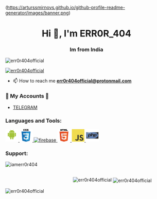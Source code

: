 (https://arturssmirnovs.github.io/github-profile-readme-generator/images/banner.png)
<h1 align="center">Hi 👋, I'm ERR0R_404</h1>
<h3 align="center">Im from India</h3>

<p align="left"> <img src="https://komarev.com/ghpvc/?username=err0r404official&label=Profile%20views&color=0e75b6&style=flat" alt="err0r404official" /> </p>

<p align="left"> <a href="https://github.com/ryo-ma/github-profile-trophy"><img src="https://github-profile-trophy.vercel.app/?username=err0r404official" alt="err0r404official" /></a> </p>

- 📫 How to reach me **err0r404official@protonmail.com**

<p align="left">
</p>

### 👤 My Accounts 👤

* [TELEGRAM](https://t.me/Mr_err0r404)


<h3 align="left">Languages and Tools:</h3>
<p align="left"> <a href="https://developer.android.com" target="_blank" rel="noreferrer"> <img src="https://raw.githubusercontent.com/devicons/devicon/master/icons/android/android-original-wordmark.svg" alt="android" width="40" height="40"/> </a> <a href="https://www.w3schools.com/css/" target="_blank" rel="noreferrer"> <img src="https://raw.githubusercontent.com/devicons/devicon/master/icons/css3/css3-original-wordmark.svg" alt="css3" width="40" height="40"/> </a> <a href="https://firebase.google.com/" target="_blank" rel="noreferrer"> <img src="https://www.vectorlogo.zone/logos/firebase/firebase-icon.svg" alt="firebase" width="40" height="40"/> </a> <a href="https://www.w3.org/html/" target="_blank" rel="noreferrer"> <img src="https://raw.githubusercontent.com/devicons/devicon/master/icons/html5/html5-original-wordmark.svg" alt="html5" width="40" height="40"/> </a> <a href="https://developer.mozilla.org/en-US/docs/Web/JavaScript" target="_blank" rel="noreferrer"> <img src="https://raw.githubusercontent.com/devicons/devicon/master/icons/javascript/javascript-original.svg" alt="javascript" width="40" height="40"/> </a> <a href="https://www.php.net" target="_blank" rel="noreferrer"> <img src="https://raw.githubusercontent.com/devicons/devicon/master/icons/php/php-original.svg" alt="php" width="40" height="40"/> </a> </p>

<h3 align="left">Support:</h3>
<p><a href="https://www.buymeacoffee.com/iamerr0r404"> <img align="left" src="https://cdn.buymeacoffee.com/buttons/v2/default-yellow.png" height="50" width="210" alt="iamerr0r404" /></a></p><br><br>

<p><img align="left" src="https://github-readme-stats.vercel.app/api/top-langs?username=err0r404official&show_icons=true&locale=en&layout=compact" alt="err0r404official" /></p>

<p>&nbsp;<img align="center" src="https://github-readme-stats.vercel.app/api?username=err0r404official&show_icons=true&locale=en" alt="err0r404official" /></p>

<p><img align="center" src="https://github-readme-streak-stats.herokuapp.com/?user=err0r404official&" alt="err0r404official" /></p>
